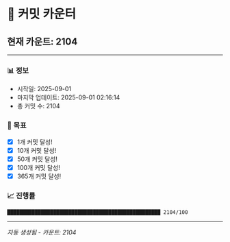 # 🔢 커밋 카운터

## 현재 카운트: 2104

---

### 📊 정보
- 시작일: 2025-09-01
- 마지막 업데이트: 2025-09-01 02:16:14
- 총 커밋 수: 2104

### 🎯 목표
- [x] 1개 커밋 달성!
- [x] 10개 커밋 달성!
- [x] 50개 커밋 달성!
- [x] 100개 커밋 달성!
- [x] 365개 커밋 달성!

### 📈 진행률
```
██████████████████████████████████████████████████ 2104/100
```

---
*자동 생성됨 - 카운트: 2104*
